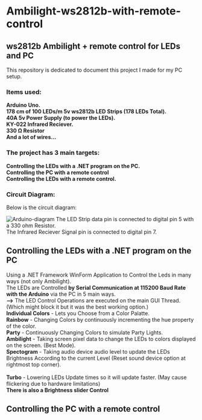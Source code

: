# Ambilight-ws2812b-with-remote-control  

## ws2812b Ambilight + remote control for LEDs and PC
  This repository is dedicated to document this project I made for my PC setup.
### Items used:
  **Arduino Uno.\
  178 cm of 100 LEDs/m 5v ws2812b LED Strips (178 LEDs Total).\
  40A 5v Power Supply (to power the LEDs).\
  KY-022 Infrared Reciever.\
  330 Ω Resistor\
  And a lot of wires...**


### The project has **3** main targets:
  **Controlling the LEDs with a .NET program on the PC.**\
  **Controlling the PC with a remote control**\
  **Controlling the LEDs with a remote control.**

### Circuit Diagram:
  Below is the circuit diagram:



  ![Arduino-diagram](https://user-images.githubusercontent.com/52801196/142459418-9de6cd77-dacb-47a4-a21b-45125d318c4c.png)
  The LED Strip data pin is connected to digital pin 5 with a 330 ohm Resistor.\
  The Infrared Reciever Signal pin is connected to digital pin 7.
## Controlling the LEDs with a .NET program on the PC
  Using a .NET Framework WinForm Application to Control the Leds in many ways (not only Ambilight).\
  The LEDs are Controlled **by Serial Communication at 115200 Baud Rate with the Arduino** via the PC in 5 main ways.\
  **-->** The LED Control Operations are executed on the main GUI Thread. (Which might block it but it was the best working option.)\
  **Individual Colors** - Lets you Choose from a Color Palatte.\
  **Rainbow** - Changing Colors by continuously incrementing the hue property of the color.\
  **Party** - Continuously Changing Colors to simulate Party Lights.\
  **Ambilight** - Taking screen pixel data to change the LEDs to colors displayed on the screen. (Best Mode).\
  **Spectogram** - Taking audio device audio level to update the LEDs Brightness According to the current Level (Reset sound device option at rightmost top corner). \
   \
  **Turbo** - Lowering LEDs Update times so it will update faster. (May cause flickering due to hardware limitations)\
  **There is also a Brightness slider Control**

## Controlling the PC with a remote control

